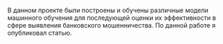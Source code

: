 В данном проекте были построены и обучены различные модели машинного обучения для последующей оценки их эффективности в сфере выявления банковского мошенничества. По данной работе я опубликовал статью.
